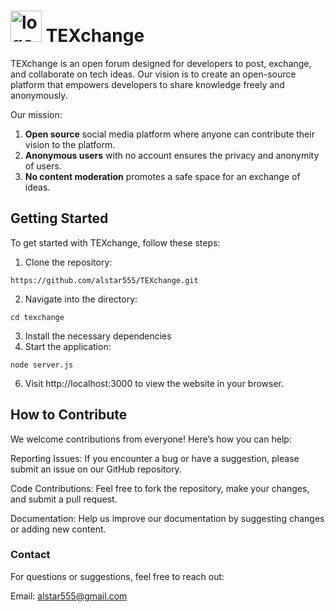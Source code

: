 # <img src="https://github.com/user-attachments/assets/c7f88188-500e-4ec3-a8d5-cb930a0f2705" alt="logo" width="50" /> TEXchange


TEXchange is an open forum designed for developers to post, exchange, and collaborate on tech ideas. Our vision is to create an open-source platform that empowers developers to share knowledge freely and anonymously.

Our mission:
1) **Open source** social media platform where anyone can contribute their vision to the platform.
2) **Anonymous users** with no account ensures the privacy and anonymity of users.
3) **No content moderation** promotes a safe space for an exchange of ideas.

## Getting Started
To get started with TEXchange, follow these steps:

1. Clone the repository:

```https://github.com/alstar555/TEXchange.git```

2. Navigate into the directory:

```cd texchange```

3. Install the necessary dependencies
4. Start the application:
   
```node server.js```

6. Visit http://localhost:3000 to view the website in your browser.

## How to Contribute
We welcome contributions from everyone! Here’s how you can help:

Reporting Issues: If you encounter a bug or have a suggestion, please submit an issue on our GitHub repository.

Code Contributions: Feel free to fork the repository, make your changes, and submit a pull request.

Documentation: Help us improve our documentation by suggesting changes or adding new content.

### Contact
For questions or suggestions, feel free to reach out:

Email: alstar555@gmail.com
